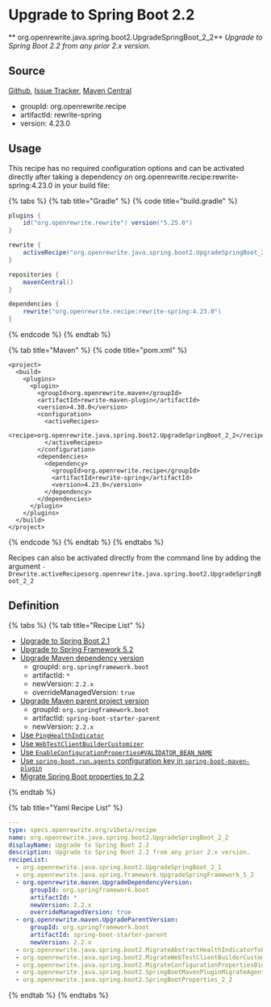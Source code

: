 # Upgrade to Spring Boot 2.2

** org.openrewrite.java.spring.boot2.UpgradeSpringBoot\_2\_2**
_Upgrade to Spring Boot 2.2 from any prior 2.x version._

## Source

[Github](https://github.com/openrewrite/rewrite-spring), [Issue Tracker](https://github.com/openrewrite/rewrite-spring/issues), [Maven Central](https://search.maven.org/artifact/org.openrewrite.recipe/rewrite-spring/4.23.0/jar)

* groupId: org.openrewrite.recipe
* artifactId: rewrite-spring
* version: 4.23.0


## Usage

This recipe has no required configuration options and can be activated directly after taking a dependency on org.openrewrite.recipe:rewrite-spring:4.23.0 in your build file:

{% tabs %}
{% tab title="Gradle" %}
{% code title="build.gradle" %}
```groovy
plugins {
    id("org.openrewrite.rewrite") version("5.25.0")
}

rewrite {
    activeRecipe("org.openrewrite.java.spring.boot2.UpgradeSpringBoot_2_2")
}

repositories {
    mavenCentral()
}

dependencies {
    rewrite("org.openrewrite.recipe:rewrite-spring:4.23.0")
}
```
{% endcode %}
{% endtab %}

{% tab title="Maven" %}
{% code title="pom.xml" %}
```markup
<project>
  <build>
    <plugins>
      <plugin>
        <groupId>org.openrewrite.maven</groupId>
        <artifactId>rewrite-maven-plugin</artifactId>
        <version>4.30.0</version>
        <configuration>
          <activeRecipes>
            <recipe>org.openrewrite.java.spring.boot2.UpgradeSpringBoot_2_2</recipe>
          </activeRecipes>
        </configuration>
        <dependencies>
          <dependency>
            <groupId>org.openrewrite.recipe</groupId>
            <artifactId>rewrite-spring</artifactId>
            <version>4.23.0</version>
          </dependency>
        </dependencies>
      </plugin>
    </plugins>
  </build>
</project>
```
{% endcode %}
{% endtab %}
{% endtabs %}

Recipes can also be activated directly from the command line by adding the argument `-Drewrite.activeRecipesorg.openrewrite.java.spring.boot2.UpgradeSpringBoot_2_2`

## Definition

{% tabs %}
{% tab title="Recipe List" %}
* [Upgrade to Spring Boot 2.1](../../../java/spring/boot2/upgradespringboot_2_1.md)
* [Upgrade to Spring Framework 5.2](../../../java/spring/framework/upgradespringframework_5_2.md)
* [Upgrade Maven dependency version](../../../maven/upgradedependencyversion.md)
  * groupId: `org.springframework.boot`
  * artifactId: `*`
  * newVersion: `2.2.x`
  * overrideManagedVersion: `true`
* [Upgrade Maven parent project version](../../../maven/upgradeparentversion.md)
  * groupId: `org.springframework.boot`
  * artifactId: `spring-boot-starter-parent`
  * newVersion: `2.2.x`
* [Use `PingHealthIndicator`](../../../java/spring/boot2/migrateabstracthealthindicatortopinghealthindicator.md)
* [Use `WebTestClientBuilderCustomizer`](../../../java/spring/boot2/migratewebtestclientbuildercustomizerpackagename.md)
* [Use `EnableConfigurationProperties#VALIDATOR_BEAN_NAME`](../../../java/spring/boot2/migrateconfigurationpropertiesbindingpostprocessorvalidatorbeanname.md)
* [Use `spring-boot.run.agents` configuration key in `spring-boot-maven-plugin`](../../../java/spring/boot2/springbootmavenpluginmigrateagenttoagents.md)
* [Migrate Spring Boot properties to 2.2](../../../java/spring/boot2/springbootproperties_2_2.md)

{% endtab %}

{% tab title="Yaml Recipe List" %}
```yaml
---
type: specs.openrewrite.org/v1beta/recipe
name: org.openrewrite.java.spring.boot2.UpgradeSpringBoot_2_2
displayName: Upgrade to Spring Boot 2.2
description: Upgrade to Spring Boot 2.2 from any prior 2.x version.
recipeList:
  - org.openrewrite.java.spring.boot2.UpgradeSpringBoot_2_1
  - org.openrewrite.java.spring.framework.UpgradeSpringFramework_5_2
  - org.openrewrite.maven.UpgradeDependencyVersion:
      groupId: org.springframework.boot
      artifactId: *
      newVersion: 2.2.x
      overrideManagedVersion: true
  - org.openrewrite.maven.UpgradeParentVersion:
      groupId: org.springframework.boot
      artifactId: spring-boot-starter-parent
      newVersion: 2.2.x
  - org.openrewrite.java.spring.boot2.MigrateAbstractHealthIndicatorToPingHealthIndicator
  - org.openrewrite.java.spring.boot2.MigrateWebTestClientBuilderCustomizerPackageName
  - org.openrewrite.java.spring.boot2.MigrateConfigurationPropertiesBindingPostProcessorValidatorBeanName
  - org.openrewrite.java.spring.boot2.SpringBootMavenPluginMigrateAgentToAgents
  - org.openrewrite.java.spring.boot2.SpringBootProperties_2_2

```
{% endtab %}
{% endtabs %}
